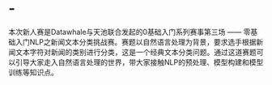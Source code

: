 # -
本次新人赛是Datawhale与天池联合发起的0基础入门系列赛事第三场 —— 零基础入门NLP之新闻文本分类挑战赛。赛题以自然语言处理为背景，要求选手根据新闻文本字符对新闻的类别进行分类，这是一个经典文本分类问题。通过这道赛题可以引导大家走入自然语言处理的世界，带大家接触NLP的预处理、模型构建和模型训练等知识点。
